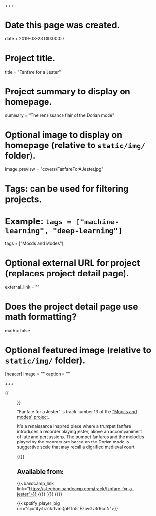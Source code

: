 +++
# Date this page was created.
date = 2019-03-23T00:00:00

# Project title.
title = "Fanfare for a Jester"

# Project summary to display on homepage.
summary = "The renaissance flair of the Dorian mode"

# Optional image to display on homepage (relative to `static/img/` folder).
image_preview = "covers/FanfareForAJester.jpg"

# Tags: can be used for filtering projects.
# Example: `tags = ["machine-learning", "deep-learning"]`
tags = ["Moods and Modes"]

# Optional external URL for project (replaces project detail page).
external_link = ""

# Does the project detail page use math formatting?
math = false

# Optional featured image (relative to `static/img/` folder).
[header]
image = ""
caption = ""

+++

{{<figure src="/img/covers/FanfareForAJester.jpg" width="320" link="https://distrokid.com/hyperfollow/skeeboo/fanfare-for-a-jester" target="_blank">}}

"Fanfare for a Jester" is track number 13 of the ["Moods and modes" project](/post/moods_and_modes). 

It's a renaissance inspired piece where a trumpet fanfare introduces a recorder playing jester, above an accompaniment of lute and percussions. 
The trumpet fanfares and the melodies played by the recorder are based on the Dorian mode, a suggestive scale that may recall a dignified medieval court

{{<bandcamp title="Fanfare for a Jester" track="3310948898" link="https://skeeboo.bandcamp.com/track/fanfare-for-a-jester">}}

## Available from:

{{<bandcamp_link link="https://skeeboo.bandcamp.com/track/fanfare-for-a-jester">}}
{{<itunes link="https://itunes.apple.com/us/album/fanfare-for-a-jester-single/1456078883">}}
{{<spotify link="https://open.spotify.com/track/1vmQpRTn5cEziwG73r9ccN?si=Omhv9ubVSxWq91YQPTGxVQ">}}
{{<deezer link="https://www.deezer.com/album/90203112">}}

{{<spotify_player_big uri="spotify:track:1vmQpRTn5cEziwG73r9ccN">}}



